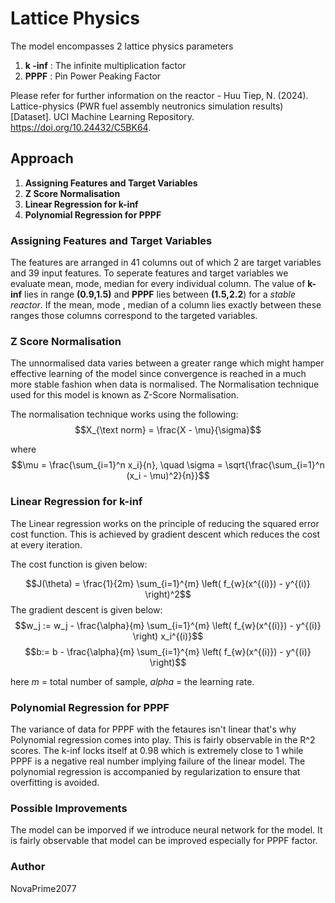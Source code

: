 # Lattice Physics 
The model encompasses 2 lattice physics parameters
1. **k -inf** : The infinite multiplication factor  
2. **PPPF** : Pin Power Peaking Factor


Please refer for further information on the reactor - Huu Tiep, N. (2024). Lattice-physics (PWR fuel assembly neutronics simulation results) [Dataset]. UCI Machine Learning Repository. https://doi.org/10.24432/C5BK64.
 



## Approach
 
1. **Assigning Features and Target Variables**
2. **Z Score Normalisation**
3. **Linear Regression for k-inf**
4. **Polynomial Regression for PPPF**


### Assigning Features and Target Variables 
The features are arranged in 41 columns out of which 2 are target variables and 39 input features. To seperate features and target variables we evaluate mean, mode, median for every individual column. The value of **k-inf** lies in range **(0.9,1.5)**  and **PPPF** lies between **(1.5,2.2**) for a *stable reactor*. If the mean, mode , median of a column lies exactly between these ranges those columns correspond to the targeted variables.

### Z Score Normalisation

The unnormalised data varies between a greater range which might hamper effective learning of the model since convergence is reached in a much more stable fashion when data is normalised. 
The Normalisation technique used for this model is known as Z-Score Normalisation.

The normalisation technique works using the following: $$X_{\text norm} = \frac{X - \mu}{\sigma}$$

where $$\mu = \frac{\sum_{i=1}^n x_i}{n}, \quad \sigma = \sqrt{\frac{\sum_{i=1}^n (x_i - \mu)^2}{n}}$$

### Linear Regression for k-inf

The Linear regression works on the principle of reducing the squared error cost function. This is achieved by gradient descent which reduces the cost at every iteration.

The cost function is given below:

$$J(\theta) = \frac{1}{2m} \sum_{i=1}^{m} \left( f_{w}(x^{(i)}) - y^{(i)} \right)^2$$
The gradient descent is given below:
$$w_j := w_j - \frac{\alpha}{m} \sum_{i=1}^{m} \left( f_{w}(x^{(i)}) - y^{(i)} \right) x_i^{(i)}$$
$$b:= b - \frac{\alpha}{m} \sum_{i=1}^{m} \left( f_{w}(x^{(i)}) - y^{(i)} \right)$$

here *m* = total number of sample, *alpha* = the learning rate. 


### Polynomial Regression for PPPF
The variance of data for PPPF with the fetaures isn't linear that's why Polynomial regression comes into play. This is fairly observable in the R^2 scores. The k-inf locks itself at 0.98 which is extremely close to 1 while PPPF is a negative real number implying failure of the linear model. The polynomial regression is accompanied by regularization to ensure that overfitting is avoided. 


### Possible Improvements
The model can be imporved if we introduce neural network for the model. It is fairly observable that model can be improved especially for PPPF factor.

### Author
NovaPrime2077



